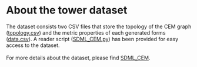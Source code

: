 # About the tower dataset
The dataset consists two CSV files that store the topology of the CEM graph ([topology.csv](cem-dataset/cem-towers/topology.csv)) and the metric properties of each generated forms ([data.csv](cem-dataset/cem-towers/data.csv.gz)).
A reader script ([SDML_CEM.py](cem-dataset/cem-towers/SDML_CEM.py)) has been provided for easy access to the dataset.
<br>
<br>
For more details about the dataset, please find [SDML_CEM](https://github.com/pierluigidacunto/SDML).
